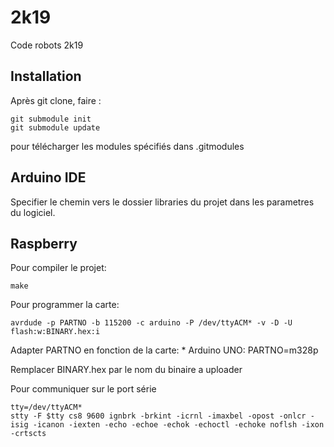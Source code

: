 # 2k19
Code robots 2k19

## Installation

Après git clone, faire :

```
git submodule init
git submodule update
```

pour télécharger les modules spécifiés dans .gitmodules

## Arduino IDE

Specifier le chemin vers le dossier libraries du projet dans les parametres du logiciel.

## Raspberry

Pour compiler le projet:

```
make
```

Pour programmer la carte:

```
avrdude -p PARTNO -b 115200 -c arduino -P /dev/ttyACM* -v -D -U flash:w:BINARY.hex:i
```

Adapter PARTNO en fonction de la carte:
	* Arduino UNO: PARTNO=m328p

Remplacer BINARY.hex par le nom du binaire a uploader


Pour communiquer sur le port série

```
tty=/dev/ttyACM*
stty -F $tty cs8 9600 ignbrk -brkint -icrnl -imaxbel -opost -onlcr -isig -icanon -iexten -echo -echoe -echok -echoctl -echoke noflsh -ixon -crtscts
```
